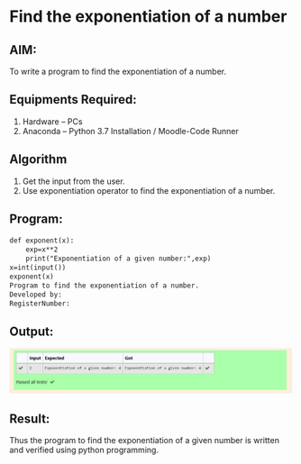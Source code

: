 # Find the exponentiation of a number

## AIM:
To write a program to find the exponentiation of a number.

## Equipments Required:
1. Hardware – PCs
2. Anaconda – Python 3.7 Installation / Moodle-Code Runner

## Algorithm
1. Get the input from the user.
2. Use exponentiation operator to find the exponentiation of a number.

## Program:
```
def exponent(x):
    exp=x**2
    print("Exponentiation of a given number:",exp)
x=int(input())
exponent(x)
Program to find the exponentiation of a number.
Developed by: 
RegisterNumber: 
```

## Output:
![exponentiation of a number](expo.png)


## Result:
Thus the program to find the exponentiation of a given number is written and verified using python programming.
